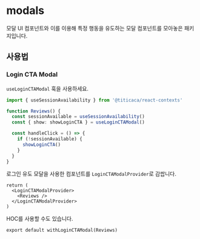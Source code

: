 # modals

모달 UI 컴포넌트와 이를 이용해 특정 행동을 유도하는 모달 컴포넌트를 모아놓은 패키지입니다.

## 사용법

### Login CTA Modal

`useLoginCTAModal` 훅을 사용하세요.

```ts
import { useSessionAvailability } from '@titicaca/react-contexts'

function Reviews() {
  const sessionAvailable = useSessionAvailability()
  const { show: showLoginCTA } = useLoginCTAModal()

  const handleClick = () => {
    if (!sessionAvailable) {
      showLoginCTA()
    }
  }
}
```

로그인 유도 모달을 사용한 컴포넌트를 `LoginCTAModalProvider`로 감쌉니다.

```tsx
return (
  <LoginCTAModalProvider>
    <Reviews />
  </LoginCTAModalProvider>
)
```

HOC를 사용할 수도 있습니다.

```tsx
export default withLoginCTAModal(Reviews)
```
